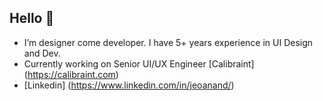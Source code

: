 ## Hello 👋
- I’m designer come developer. I have 5+ years experience in UI Design and Dev.
- Currently working on Senior UI/UX Engineer [Calibraint] (https://calibraint.com)
- [Linkedin] (https://www.linkedin.com/in/jeoanand/)
